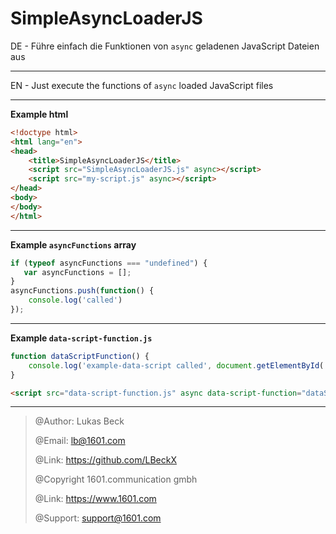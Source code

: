 # SimpleAsyncLoaderJS

DE - Führe einfach die Funktionen von `async` geladenen JavaScript Dateien aus  

---

EN - Just execute the functions of `async` loaded JavaScript files

---

**Example html**
```html
<!doctype html>
<html lang="en">
<head>
    <title>SimpleAsyncLoaderJS</title>
    <script src="SimpleAsyncLoaderJS.js" async></script>
    <script src="my-script.js" async></script>
</head>
<body>
</body>
</html>
```

---

**Example `asyncFunctions` array**
```javascript
if (typeof asyncFunctions === "undefined") {
   var asyncFunctions = [];
}
asyncFunctions.push(function() {
    console.log('called')
});
```

---

**Example `data-script-function.js`**
```javascript
function dataScriptFunction() {
    console.log('example-data-script called', document.getElementById('element'));
}
```
```html
<script src="data-script-function.js" async data-script-function="dataScriptFunction"></script>
```

---

> @Author: Lukas Beck 
>   
> @Email: lb@1601.com   
> 
> @Link: https://github.com/LBeckX  
> 
> @Copyright 1601.communication gmbh  
> 
> @Link: https://www.1601.com  
> 
> @Support: support@1601.com
